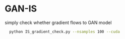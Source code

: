 # GAN-IS

simply check whether gradient flows to GAN model
``` bash
  python IS_gradient_check.py --nsamples 100 --cuda
```
